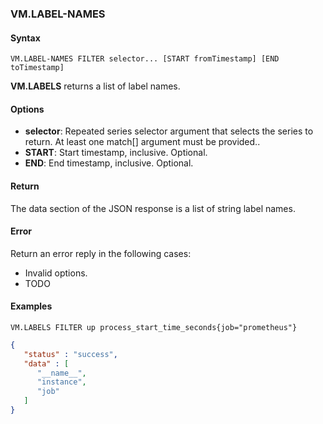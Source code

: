 ### VM.LABEL-NAMES

#### Syntax

```
VM.LABEL-NAMES FILTER selector... [START fromTimestamp] [END toTimestamp]
```

**VM.LABELS** returns a list of label names.

#### Options

- **selector**: Repeated series selector argument that selects the series to return. At least one match[] argument must be provided..
- **START**: Start timestamp, inclusive. Optional.
- **END**: End timestamp, inclusive. Optional.

#### Return

The data section of the JSON response is a list of string label names.

#### Error

Return an error reply in the following cases:

- Invalid options.
- TODO

#### Examples

```
VM.LABELS FILTER up process_start_time_seconds{job="prometheus"}
```
```json
{
   "status" : "success",
   "data" : [
      "__name__",
      "instance",
      "job"
   ]
}
```